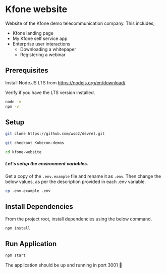 # Kfone website

Website of the Kfone demo telecommunication company. This includes;
  - Kfone landing page
  - My Kfone self service app
  - Enterprise user interactions
    - Downloading a whitepaper
    - Registering a webinar

## Prerequisites

Install Node.JS LTS from https://nodejs.org/en/download/

Verify if you have the LTS version installed.

```bash
node -v 
npm -v 
```

## Setup

```bash
git clone https://github.com/wso2/devrel.git

git checkout Kubecon-demos

cd kfone-website
```

##### Let's setup the environment variables.

Get a copy of the `.env.example` file and rename it as `.env`. Then change the below values, as per the description provided in each .env variable.

```bash
cp .env.example .env
```

## Install Dependencies

From the project root, install dependencies using the below command.

```bash
npm install
```

## Run Application


```bash
npm start
```

The application should be up and running in port 3001 🎉
